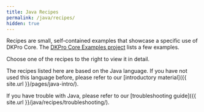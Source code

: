 ```yaml
---
title: Java Recipes
permalink: /java/recipes/
hidden: true
---
```


Recipes are small, self-contained examples that showcase a specific use of DKPro Core. The [DKPro Core Examples project](https://github.com/dkpro/dkpro-core-examples) lists a few examples.

Choose one of the recipes to the right to view it in detail.

The recipes listed here are based on the Java language. If you have not used this language before,
please refer to our [introductory material]({{ site.url }}/pages/java-intro/).

If you have trouble with Java, please refer to our 
[troubleshooting guide]({{ site.url }}/java/recipes/troubleshooting/).
